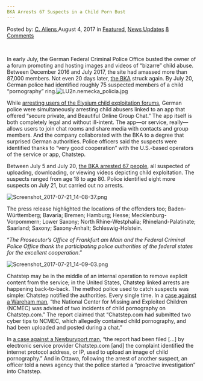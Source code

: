 ```yaml
---
BKA Arrests 67 Suspects in a Child Porn Bust
---
```

<article class="post-listing post-21732 post type-post status-publish format-standard has-post-thumbnail hentry category-deepdot-news category-news-updates tag-5778 tag-arrests tag-bka tag-bust tag-child tag-porn tag-suspects">
    <div class="post-inner">
    <p class="post-meta">
    <span>Posted by: <a href="https://www.deepdotweb.com/author/caliens/" title="">C. Aliens </a></span>
    <span>August 4, 2017</span>
    <span>in <a href="https://www.deepdotweb.com/category/deepdot-news/" rel="category tag">Featured</a>, <a href="https://www.deepdotweb.com/category/news-updates/" rel="category tag">News Updates</a></span>
    <span><a href="https://www.deepdotweb.com/2017/08/04/bka-arrests-67-suspects-child-porn-bust/#comments">8 Comments</a></span>
    </p>
    <div class="clear"></div>
    <div class="entry">
    <p>&nbsp;</p>
    <p>In early July, the German Federal Criminal Police Office busted the owner of a forum promoting and hosting images and videos of “bizarre” child abuse. Between December 2016 and July 2017, the site had amassed more than 87,000 members. Not even 20 days later, <a href="https://www.deepdotweb.com/tag/bka/">the BKA</a> struck again. By July 20, German police had identified roughly 75 suspected members of a child “pornography” ring.<img class="wp-image-21736 aligncenter" src="https://www.deepdotweb.com/wp-content/uploads/2017/08/lu2n-nemecka_policia-jpg.jpeg" alt="LU2n.nemecka_policia.jpg" srcset="https://www.deepdotweb.com/wp-content/uploads/2017/08/lu2n-nemecka_policia-jpg.jpeg 660w, https://www.deepdotweb.com/wp-content/uploads/2017/08/lu2n-nemecka_policia-jpg-300x136.jpeg 300w, https://www.deepdotweb.com/wp-content/uploads/2017/08/lu2n-nemecka_policia-jpg-272x125.jpeg 272w" sizes="(max-width: 660px) 100vw, 660px" /></p>
    <p>While <a href="https://www.deepdotweb.com/2017/07/20/bka-seized-a-darknet-child-abuse-forum/">arresting users of the Elysium child exploitation forums</a>, German police were simultaneously arresting child abusers linked to an app that offered “secure private, and Beautiful Online Group Chat.” The app itself is both completely legal and without ill-intent. The app—or service, really—allows users to join chat rooms and share media with contacts and group members. And the company collaborated with the BKA to a degree that surprised German authorities. Police officers said the suspects were identified thanks to &#8220;very good cooperation&#8221; with the U.S.-based operators of the service or app, Chatstep.</p>
    <p>Between July 5 and July 20, <a href="https://www.thelocal.de/20170720/police-stage-nationwide-raids-against-child-porn-suspects">the BKA arrested 67 people</a>, all suspected of uploading, downloading, or viewing videos depicting child exploitation. The suspects ranged from age 18 to age 80. Police identified eight more suspects on July 21, but carried out no arrests.</p>
    <p><img class="wp-image-21737 aligncenter" src="https://www.deepdotweb.com/wp-content/uploads/2017/08/screenshot_2017-07-21_14-08-37-png.png" alt="Screenshot_2017-07-21_14-08-37.png" srcset="https://www.deepdotweb.com/wp-content/uploads/2017/08/screenshot_2017-07-21_14-08-37-png.png 760w, https://www.deepdotweb.com/wp-content/uploads/2017/08/screenshot_2017-07-21_14-08-37-png-300x195.png 300w" sizes="(max-width: 760px) 100vw, 760px" /></p>
    <p>The press release highlighted the locations of the offenders too; Baden-Württemberg; Bavaria; Bremen; Hamburg; Hesse; Mecklenburg-Vorpommern; Lower Saxony; North Rhine-Westphalia; Rhineland-Palatinate; Saarland; Saxony; Saxony-Anhalt; Schleswig-Holstein.</p>
    <p>“<em>The Prosecutor’s Office of Frankfurt am Main and the Federal Criminal Police Office thank the participating police authorities of the federal states for the excellent cooperation</em>.”</p>
    <p><img class="wp-image-21738 aligncenter" src="https://www.deepdotweb.com/wp-content/uploads/2017/08/screenshot_2017-07-21_14-09-03-png.png" alt="Screenshot_2017-07-21_14-09-03.png" srcset="https://www.deepdotweb.com/wp-content/uploads/2017/08/screenshot_2017-07-21_14-09-03-png.png 800w, https://www.deepdotweb.com/wp-content/uploads/2017/08/screenshot_2017-07-21_14-09-03-png-300x151.png 300w" sizes="(max-width: 800px) 100vw, 800px" /></p>
    <p>Chatstep may be in the middle of an internal operation to remove explicit content from the service; in the United States, Chatstep linked arrests are happening back-to-back. The method police used to catch suspects was simple: Chatstep notified the authorities. Every single time. In a <a href="http://www.wickedlocal.com/news/20170623/wareham-man-arraigned-on-child-pornography-charges">case against a Wareham man</a>, “the National Center for Missing and Exploited Children (NCMEC) was advised of two incidents of child pornography on Chatstep.com.” The report claimed that “Chatstep.com had submitted two cyber tips to NCMEC, which allegedly contained child pornography, and had been uploaded and posted during a chat.”</p>
    <p>In <a href="http://www.newburyportnews.com/news/local_news/newburyport-man-faces-child-porn-charge/article_a3ecb38a-3be3-5686-bdcb-0d408824b1f8.html">a case against a Newburyport man</a>, “the report had been filed [&#8230;] by electronic service provider Chatstep.com [and] the complaint identified the internet protocol address, or IP, used to upload an image of child pornography.” And in Ottawa, following the arrest of another suspect, an officer told a news agency that the police started a &#8220;proactive investigation&#8221; into Chatstep.</p>
    </div>
    <span style="display:none"><a href="https://www.deepdotweb.com/tag/67/" rel="tag">67</a> <a href="https://www.deepdotweb.com/tag/arrests/" rel="tag">arrests</a> <a href="https://www.deepdotweb.com/tag/bka/" rel="tag">bka</a> <a href="https://www.deepdotweb.com/tag/bust/" rel="tag">bust</a> <a href="https://www.deepdotweb.com/tag/child/" rel="tag">child</a> <a href="https://www.deepdotweb.com/tag/porn/" rel="tag">porn</a> <a href="https://www.deepdotweb.com/tag/suspects/" rel="tag">suspects</a></span> <span style="display:none" class="updated">2017-08-04</span>
    <div style="display:none" class="vcard author" itemprop="author" itemscope itemtype="http://schema.org/Person"><strong class="fn" itemprop="name"><a href="https://www.deepdotweb.com/author/caliens/" title="Posts by C. Aliens" rel="author">C. Aliens</a></strong></div>
    </div>
</article>

